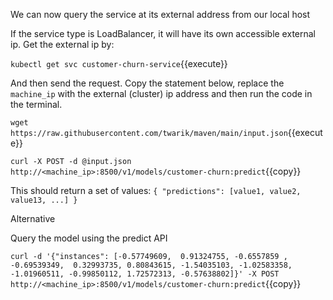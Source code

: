 We can now query the service at its external address from our local host

If the service type is LoadBalancer, it will have its own accessible external ip.
Get the external ip by:

`kubectl get svc customer-churn-service`{{execute}}

And then send the request. Copy the statement below, replace the `machine_ip` with the external (cluster) ip address and then run the code in the terminal.

`wget https://raw.githubusercontent.com/twarik/maven/main/input.json`{{execute}}

`curl -X POST -d @input.json http://<machine_ip>:8500/v1/models/customer-churn:predict`{{copy}}

This should return a set of values: `{ "predictions": [value1, value2, value13, ...] }`

Alternative

Query the model using the predict API

`curl -d '{"instances": [-0.57749609,  0.91324755, -0.6557859 , -0.69539349,  0.32993735, 0.80843615, -1.54035103, -1.02583358, -1.01960511, -0.99850112, 1.72572313, -0.57638802]}' -X POST http://<machine_ip>:8500/v1/models/customer-churn:predict`{{copy}}
